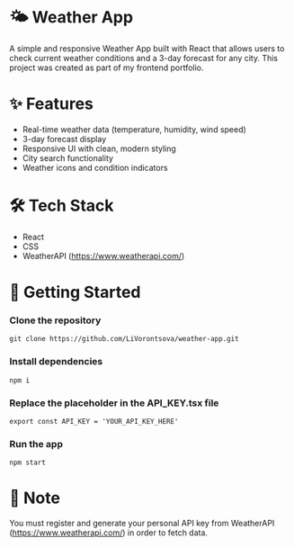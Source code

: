 # 🌤️ Weather App
A simple and responsive Weather App built with React that allows users to check current weather conditions and a 3-day forecast for any city.
This project was created as part of my frontend portfolio.
# ✨ Features
- Real-time weather data (temperature, humidity, wind speed)
- 3-day forecast display
- Responsive UI with clean, modern styling
- City search functionality
- Weather icons and condition indicators
# 🛠️ Tech Stack
- React
- CSS
- WeatherAPI (https://www.weatherapi.com/)
# 🚀 Getting Started
### Clone the repository
`git clone https://github.com/LiVorontsova/weather-app.git`
### Install dependencies
`npm i`
### Replace the placeholder in the API_KEY.tsx file
`export const API_KEY = 'YOUR_API_KEY_HERE'`
### Run the app
`npm start`
# 📌 Note
You must register and generate your personal API key from WeatherAPI (https://www.weatherapi.com/) in order to fetch data.
